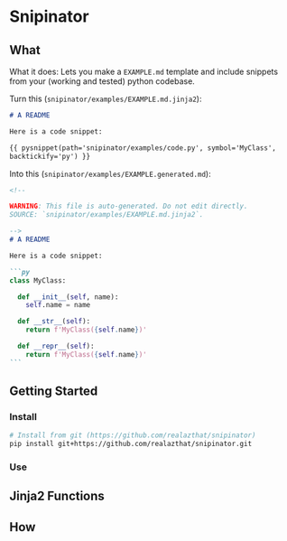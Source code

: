 <!--

WARNING: This file is auto-generated. Do not edit directly.
SOURCE: `README.md.jinja2`.

-->
# Snipinator

## What

What it does: Lets you make a `EXAMPLE.md` template and include snippets from
your (working and tested) python codebase.

Turn this (`snipinator/examples/EXAMPLE.md.jinja2`):

```md
# A README

Here is a code snippet:

{{ pysnippet(path='snipinator/examples/code.py', symbol='MyClass',
backtickify='py') }}

```

Into this (`snipinator/examples/EXAMPLE.generated.md`):

````md
<!--

WARNING: This file is auto-generated. Do not edit directly.
SOURCE: `snipinator/examples/EXAMPLE.md.jinja2`.

-->
# A README

Here is a code snippet:

```py
class MyClass:

  def __init__(self, name):
    self.name = name

  def __str__(self):
    return f'MyClass({self.name})'

  def __repr__(self):
    return f'MyClass({self.name})'
```

````

## Getting Started

### Install

```bash
# Install from git (https://github.com/realazthat/snipinator)
pip install git+https://github.com/realazthat/snipinator.git
```

### Use

## Jinja2 Functions

## How
